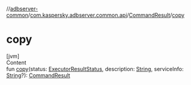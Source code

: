 //[adbserver-common](../../index.md)/[com.kaspersky.adbserver.common.api](../index.md)/[CommandResult](index.md)/[copy](copy.md)



# copy  
[jvm]  
Content  
fun [copy](copy.md)(status: [ExecutorResultStatus](../-executor-result-status/index.md), description: [String](https://kotlinlang.org/api/latest/jvm/stdlib/kotlin/-string/index.html), serviceInfo: [String](https://kotlinlang.org/api/latest/jvm/stdlib/kotlin/-string/index.html)?): [CommandResult](index.md)  




